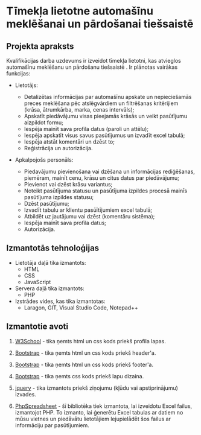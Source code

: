 # Tīmekļa lietotne automašīnu meklēšanai un pārdošanai tiešsaistē

## Projekta apraksts
Kvalifikācijas darba uzdevums ir izveidot tīmekļa lietotni, kas atvieglos automašīnu meklēšanu un pārdošanu tiešsaistē . 
Ir plānotas vairākas funkcijas:
- Lietotājs:
  - Detalizētas informācijas par automašīnu apskate un nepieciešamās preces meklēšana pēc atslēgvārdiem un filtrēšanas kritērijiem (krāsa, ātrumkārba, marka, cenas intervāls); 
  - Apskatīt piedāvājumu visas pieejamās krāsās un veikt pasūtījumu aizpildot formu;
  - Iespēja mainīt sava profila datus (paroli un attēlu);
  - Iespēja apskatīt visus savus pasūtījumus un izvadīt excel tabulā;
  - Iespēja atstāt komentāri un dzēst to;
  - Reģistrācija un autorizācija.
  
- Apkalpojošs personāls:
  - Piedavājumu pievienošana vai dzēšana un informācijas rediģēšanas, piemēram, mainīt cenu, krāsu un citus datus par piedāvājumu;
  - Pievienot vai dzēst krāsu variantus;
  - Noteikt pasūtījuma statusu un pasūtījuma izpildes procesā mainīs pasūtījuma izpildes statusu;
  - Dzēst pasūtījumu;
  - Izvadīt tabulu ar klientu pasūītījumiem excel tabulā;
  - Atbildēt uz jautājumu vai dzēst (komentāru sistēma);
  - Iespēja mainīt sava profila datus;
  - Autorizācija.

## Izmantotās tehnoloģijas
- Lietotāja daļā tika izmantots:
  - HTML
  - CSS
  - JavaScript
- Servera daļā tika izmantots:
  - PHP
- Izstrādes vides, kas tika izmantotas:
  - Laragon, GIT, Visual Studio Code, Notepad++

## Izmantotie avoti
1. [W3School](https://bootsnipp.com/snippets/K0ZmK) - tika ņemts html un css kods priekš profila lapas.

2. [Bootstrap](https://getbootstrap.com/docs/5.0/examples/headers/) - tika ņemts html un css kods priekš header'a.

3. [Bootstrap](https://getbootstrap.com/docs/5.3/examples/footers/) - tika ņemts html un css kods priekš footer'a.

4. [Bootstrap](https://getbootstrap.com) - tika ņemts css kods priekš lapu dizaina.

5. [jquery](https://code.jquery.com/jquery-3.6.0.min.js) - tika izmantots priekš ziņojumu (kļūdu vai apstiprinājumu) izvades.

6. [PhpSpreadsheet](https://github.com/PHPOffice/PhpSpreadsheet) - šī bibliotēka tiek izmantota, lai izveidotu Excel failus, izmantojot PHP. To izmanto, lai ģenerētu Excel tabulas ar datiem no mūsu vietnes un piedāvātu lietotājiem lejupielādēt šos failus ar informāciju par pasūtījumiem.
